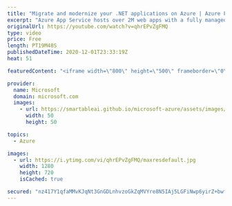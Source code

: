 ```yaml
---
title: "Migrate and modernize your .NET applications on Azure | Azure Friday"
excerpt: "Azure App Service hosts over 2M web apps with a fully managed app hosting platform for .NET, Node, Python, and Java web apps. In this episode, Gaurav Seth shows Scott Hanselman what's new in Azure App Service. Gaurav demos the new Premium V3 Plan with newer and faster hardware and lower pricing, ability"
originalUrl: https://youtube.com/watch?v=qhrEPvZgFMQ
type: video
price: Free
length: PT19M48S
publishedDateTime: 2020-12-01T23:33:19Z
heat: 51

featuredContent: "<iframe width=\"800\" height=\"500\" frameborder=\"0\" src=\"https://www.youtube.com/embed/qhrEPvZgFMQ\" allow=\"accelerometer; autoplay; encrypted-media; gyroscope; picture-in-picture\" allowfullscreen></iframe>"

provider:
  name: Microsoft
  domain: microsoft.com
  images:
    - url: https://smartableai.github.io/microsoft-azure/assets/images/organizations/microsoft.com-50x50.jpg
      width: 50
      height: 50

topics:
  - Azure

images:
  - url: https://i.ytimg.com/vi/qhrEPvZgFMQ/maxresdefault.jpg
    width: 1280
    height: 720
    isCached: true

secured: "nz417Y1qfaMMvKJqNt3GnGDLnhvzoGkZqMVYre8N5IAj5LGFiNwp6yirZ+bwf31LnnYbscQdfD0HHzbjBORep/cj3DCjTbA5HyolwSy76F1AFz6VkJAMR/+dvkqfir3s2KJVmg4ZKVzJs48X/Cp2kdvZb0H5p1DR/rpMu1Y8ms7Punoqax4DnWFBnQP692LoguY//NvTYT3TyWAK2+zbKLgSD+YPEi2CZCAekgc1MYTL56ye+5By4KFnUo36AY9NAewLIM8P7lAgSSxHeOCVwWnpi+6J++2T9obGX1hxHjdHxXsdmaSAtZRzWqwdW7o9dF5zIO6Bqfc4r2a6RUvfEDH6W9SD/ai95iJcsrq17pBpZAKahzlZBkRPWOmirLrvTPNTp5M1Tg2qZh5tUaqTWpCgkQV1chtoXt0RdxOFBo0=;C3uXK7CyGanuj2DNE/WQQg=="
---
```


